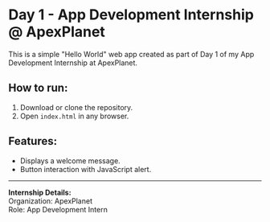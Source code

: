 # Day 1 - App Development Internship @ ApexPlanet

This is a simple "Hello World" web app created as part of Day 1 of my App Development Internship at ApexPlanet.

## How to run:
1. Download or clone the repository.
2. Open `index.html` in any browser.

## Features:
- Displays a welcome message.
- Button interaction with JavaScript alert.

---

**Internship Details:**  
Organization: ApexPlanet  
Role: App Development Intern  
